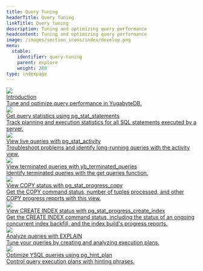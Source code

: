 ```yaml
---
title: Query Tuning
headerTitle: Query Tuning
linkTitle: Query tuning
description: Tuning and optimizing query performance
headcontent: Tuning and optimizing query performance
image: /images/section_icons/index/develop.png
menu:
  stable:
    identifier: query-tuning
    parent: explore
    weight: 280
type: indexpage
---
```

<div class="row">

  <div class="col-12 col-md-6 col-lg-12 col-xl-6">
    <a class="section-link icon-offset" href="query-tuning-intro/">
      <div class="head">
        <img class="icon" src="/images/section_icons/develop/learn.png" aria-hidden="true" />
        <div class="title">Introduction</div>
      </div>
      <div class="body">
        Tune and optimize query performance in YugabyteDB.
      </div>
    </a>
  </div>

  <div class="col-12 col-md-6 col-lg-12 col-xl-6">
    <a class="section-link icon-offset" href="pg-stat-statements/">
      <div class="head">
        <img class="icon" src="/images/section_icons/develop/learn.png" aria-hidden="true" />
        <div class="title">Get query statistics using pg_stat_statements</div>
      </div>
      <div class="body">
        Track planning and execution statistics for all SQL statements executed by a server.
      </div>
    </a>
  </div>

  <div class="col-12 col-md-6 col-lg-12 col-xl-6">
    <a class="section-link icon-offset" href="pg-stat-activity/">
      <div class="head">
        <img class="icon" src="/images/section_icons/develop/learn.png" aria-hidden="true" />
        <div class="title">View live queries with pg_stat_activity</div>
      </div>
      <div class="body">
        Troubleshoot problems and identify long-running queries with the activity view.
      </div>
    </a>
  </div>

  <div class="col-12 col-md-6 col-lg-12 col-xl-6">
    <a class="section-link icon-offset" href="yb-pg-stat-get-queries/">
      <div class="head">
        <img class="icon" src="/images/section_icons/develop/learn.png" aria-hidden="true" />
        <div class="title">View terminated queries with yb_terminated_queries</div>
      </div>
      <div class="body">
        Identify terminated queries with the get queries function.
      </div>
    </a>
  </div>

  <div class="col-12 col-md-6 col-lg-12 col-xl-6">
    <a class="section-link icon-offset" href="pg-stat-progress-copy/">
      <div class="head">
        <img class="icon" src="/images/section_icons/develop/learn.png" aria-hidden="true" />
        <div class="title">View COPY status with pg_stat_progress_copy</div>
      </div>
      <div class="body">
        Get the COPY command status, number of tuples processed, and other COPY progress reports with this view.
      </div>
    </a>
  </div>

  <div class="col-12 col-md-6 col-lg-12 col-xl-6">
    <a class="section-link icon-offset" href="pg-stat-progress-create-index/">
      <div class="head">
        <img class="icon" src="/images/section_icons/develop/learn.png" aria-hidden="true" />
        <div class="title">View CREATE INDEX status with pg_stat_progress_create_index</div>
      </div>
      <div class="body">
        Get the CREATE INDEX command status, including the status of an ongoing concurrent index backfill, and the index build's progress reports.
      </div>
    </a>
  </div>

  <div class="col-12 col-md-6 col-lg-12 col-xl-6">
    <a class="section-link icon-offset" href="explain-analyze/">
      <div class="head">
        <img class="icon" src="/images/section_icons/develop/learn.png" aria-hidden="true" />
        <div class="title">Analyze queries with EXPLAIN</div>
      </div>
      <div class="body">
        Tune your queries by creating and analyzing execution plans.
      </div>
    </a>
  </div>

  <div class="col-12 col-md-6 col-lg-12 col-xl-6">
    <a class="section-link icon-offset" href="pg-hint-plan/">
      <div class="head">
        <img class="icon" src="/images/section_icons/develop/learn.png" aria-hidden="true" />
        <div class="title">Optimize YSQL queries using pg_hint_plan</div>
      </div>
      <div class="body">
        Control query execution plans with hinting phrases.
      </div>
    </a>
  </div>

</div>
